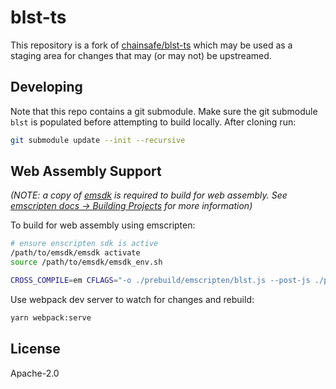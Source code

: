 # blst-ts
This repository is a fork of [chainsafe/blst-ts](https://github.com/chainsafe/blst-ts) which may be used as a staging area for changes that may (or may not) be upstreamed.

## Developing

Note that this repo contains a git submodule. Make sure the git submodule `blst` is populated before attempting to build locally. After cloning run:

```bash
git submodule update --init --recursive
```

## Web Assembly Support
_(NOTE: a copy of [emsdk](https://github.com/emscripten-core/emsdk) is required to build for web assembly. See [emscripten docs -> Building Projects](https://emscripten.org/docs/compiling/Building-Projects.html) for more information)_

To build for web assembly using emscripten:

```bash
# ensure enscripten sdk is active
/path/to/emsdk/emsdk activate
source /path/to/emsdk/emsdk_env.sh

CROSS_COMPILE=em CFLAGS="-o ./prebuild/emscripten/blst.js --post-js ./prebuild/emscripten/glue.js ./prebuild/emscripten/blst_glue_wrapper.cpp" ./blst/build.sh
```

Use webpack dev server to watch for changes and rebuild:
```bash
yarn webpack:serve
```

## License

Apache-2.0
